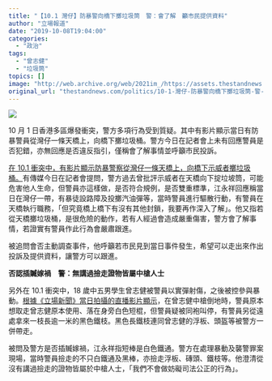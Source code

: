 ```yaml
---
title: "【10.1 灣仔】防暴警向橋下擲垃圾筒　警：會了解　籲市民提供資料"
author: "立場報道"
date: "2019-10-08T19:04:00"
categories:
  - "政治"
tags:
  - "曾志健"
  - "垃圾筒"
topics: []
image: "http://web.archive.org/web/2021im_/https://assets.thestandnews.com/media/photos/rubbish-11_dGxcl.png"
original_url: "thestandnews.com/politics/10-1-灣仔-防暴警向橋下擲垃圾筒-警-會了解-籲市民提供資料"
---
```

![](http://web.archive.org/web/2021im_/https://assets.thestandnews.com/media/photos/rubbish-11_dGxcl.png)

10 月 1 日香港多區爆發衝突，警方多項行為受到質疑。其中有影片顯示當日有防暴警員從灣仔一條天橋上，向橋下擲垃圾桶。警方今日在記者會上未有回應警員是否犯錯，亦無回應是否違反指引，僅稱會了解事情並呼籲市民投訴。

[在 10.1 衝突中，有影片顯示防暴警察從灣仔一條天橋上，向橋下示威者擲垃圾桶。](../../politics/%E7%9D%87%E7%89%87-10-1-%E7%81%A3%E4%BB%94%E8%A1%9D%E7%AA%81%E7%89%87%E6%AE%B5-%E6%B3%95%E6%96%B0%E7%A4%BE%E8%A8%98%E8%80%85-%E9%98%B2%E6%9A%B4%E8%AD%A6%E5%90%91%E6%A9%8B%E4%B8%8B%E7%A4%BA%E5%A8%81%E8%80%85%E6%8A%95%E6%93%B2%E5%9E%83%E5%9C%BE%E7%AD%92/)有傳媒今日在記者會提問，警方過去曾批評示威者在天橋向下掟垃坡筒，可能危害他人生命，但警員亦這樣做，是否符合規例，是否雙重標準，江永祥回應稱當日在灣仔一帶，有暴徒設路障及投擲汽油彈等，當時警員進行驅散行動，有警員在天橋執行職務，「但究竟橋上橋下有沒有其他封鎖，我要再作深入了解」。他又指若從天橋擲垃圾桶，是很危險的動作，若有人經過會造成嚴重傷害，警方會了解事情，若證實有警員作此行為會嚴肅跟進。

被追問會否主動調查事件，他呼籲若市民見到當日事件發生，希望可以走出來作出投訴及提供資料，讓警方可以跟進。

**否認插贓嫁禍　警：無講過撿走證物皆屬中槍人士**

另外在 10.1 衝突中，18 歲中五男學生曾志健被警員以實彈射傷，之後被控參與暴動。[根據《立場新聞》當日拍攝的直播影片顯示](../../politics/%E6%9B%BE%E5%BF%97%E5%81%A5%E4%B8%AD%E6%A7%8D%E5%89%8D%E6%8C%81%E7%99%BD%E8%89%B2%E6%A3%8D-%E7%AB%8B%E5%A0%B4-%E7%9B%B4%E6%92%AD%E9%A1%AF%E7%A4%BA%E8%AD%A6%E6%AC%B2%E6%92%BF%E6%B6%89%E6%A1%88%E7%9F%AD%E6%A3%8D-%E5%90%8C%E8%A2%8D%E9%81%9E%E4%BE%86%E9%95%B7%E9%90%B5%E9%80%9A/)，在曾志健中槍倒地時，警員原本想取走曾志健原本使用、落在身旁白色短棍，但警員疑被同袍叫停，有警員另從遠處拿來一枝長逾一米的黑色鐵枝。黑色長鐵枝連同曾志健的浮板、頭盔等被警方一併帶走。

被問及警方是否插贓嫁禍，江永祥指短棒是白色鐵通。警方在處理暴動及襲警罪案現場，當時警員撿走的不只白鐵通及黑棒，亦撿走浮板、磚頭、鐵枝等。他澄清從沒有講過撿走的證物皆屬於中槍人士，「我們不會做妨礙司法公正的行為」。